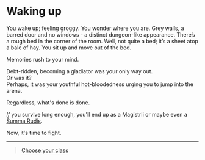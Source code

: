 # Waking up

You wake up; feeling groggy. You wonder where you are. Grey walls, a barred door and no windows - a distinct dungeon-like appearance. There’s a rough bed in the corner of the room. Well, not quite a bed; it’s a sheet atop a bale of hay. You sit up and move out of the bed.

Memories rush to your mind.

Debt-ridden, becoming a gladiator was your only way out.  
Or was it?  
Perhaps, it was your youthful hot-bloodedness urging you to jump into the arena.

Regardless, what's done is done.

_If_ you survive long enough, you'll end up as a Magistrii or maybe even a [Summa Rudis](https://imperiumromanum.pl/en/curiosities/summa-rudis-referee-of-gladiatorial-fights/).

Now, it's time to fight.

---

> [Choose your class](2.md)

